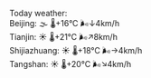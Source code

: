 Today weather:  
Beijing: 🌫  🌡️+16°C 🌬️↓4km/h  
Tianjin: ☀️   🌡️+21°C 🌬️↗8km/h  
Shijiazhuang: ☀️   🌡️+18°C 🌬️→4km/h  
Tangshan: ☀️   🌡️+20°C 🌬️↘4km/h  
